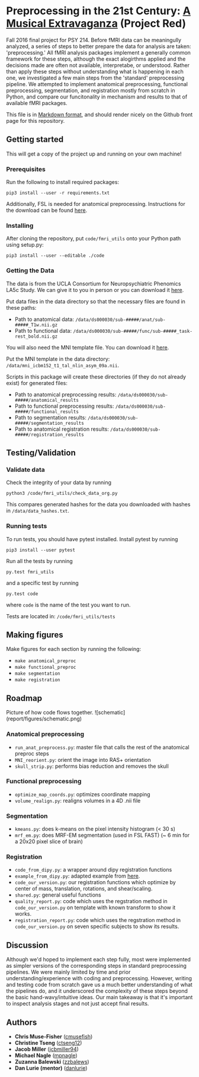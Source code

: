 # Preprocessing in the 21st Century: [A Musical Extravaganza](https://www.youtube.com/watch?v=hm7_elsseuU) (Project Red)

Fall 2016 final project for PSY 214.
Before fMRI data can be meaningully analyzed, a series of steps to better prepare the data for analysis are taken: 'preprocessing.' All fMRI analysis packages implement a generally common framework for these steps, although the exact alogirthms applied and the decisions made are often not available, interpretabe, or understood. Rather than apply these steps without understanding what is happening in each one, we  investigated a few main steps from the 'standard' preprocessing pipeline. We attempted to implement anatomical preprocessing, functional preprocessing, segmentation, and registration mostly from scratch in Python, and compare our funcitonality in mechanism and results to that of available fMRI packages.

This file is in [Markdown
format](http://daringfireball.net/projects/markdown), and should render nicely
on the Github front page for this repository.

## Getting started

This will get a copy of the project up and running on your own machine!

### Prerequisites

Run the following to install required packages:

```
pip3 install --user -r requirements.txt
```
Additionally, FSL is needed for anatomical preprocessing. Instructions for the download can be found [here](https://fsl.fmrib.ox.ac.uk/fsldownloads/fsldownloadmain.html).

### Installing

After cloning the repository, put `code/fmri_utils` onto your Python path using setup.py:

```
pip3 install --user --editable ./code
```

### Getting the Data

The data is from the UCLA Consortium for Neuropsychiatric Phenomics LA5c Study. We can give it to you in person or you can download it [here](https://openfmri.org/dataset/ds000030/).

Put data files in the data directory so that the necessary files are found in these paths:

* Path to anatomical data: `/data/ds000030/sub-#####/anat/sub-#####_T1w.nii.gz`
* Path to functional data: `/data/ds000030/sub-#####/func/sub-#####_task-rest_bold.nii.gz`

You will also need the MNI template file. You can download it [here](https://bic-berkeley.github.io/psych-214-fall-2016/_downloads/mni_icbm152_t1_tal_nlin_asym_09a.nii).

Put the MNI template in the data directory: `/data/mni_icbm152_t1_tal_nlin_asym_09a.nii`.

Scripts in this package will create these directories (if they do not already exist) for generated files:

* Path to anatomical preprocessing results: `/data/ds000030/sub-#####/anatomical_results`
* Path to functional preprocessing results: `/data/ds000030/sub-#####/functional_results`
* Path to segmentation results: `/data/ds000030/sub-#####/segmentation_results`
* Path to anatomical registration results: `/data/ds000030/sub-#####/registration_results`


## Testing/Validation

### Validate data
Check the integrity of your data by running

```
python3 /code/fmri_utils/check_data_org.py
```

This compares generated hashes for the data you downloaded with hashes in `/data/data_hashes.txt`.

### Running tests
To run tests, you should have pytest installed. Install pytest by running

 ```
 pip3 install --user pytest
 ```

Run all the tests by running

```
py.test fmri_utils
```

and a specific test by running

```
py.test code
```

where ```code``` is the name of the test you want to run.    

Tests are located in: `/code/fmri_utils/tests`

## Making figures
Make figures for each section by running the following:
* `make anatomical_preproc`
* `make functional_preproc`
* `make segmentation`
* `make registration`

## Roadmap

Picture of how code flows together. 
![schematic]
(report/figures/schematic.png)

### Anatomical preprocessing
* `run_anat_preprocess.py`: master file that calls the rest of the anatomical preproc steps
* `MNI_reorient.py`: orient the image into RAS+ orientation
* `skull_strip.py`: performs bias reduction and removes the skull

### Functional preprocessing
* `optimize_map_coords.py`: optimizes coordinate mapping
* `volume_realign.py`: realigns volumes in a 4D .nii file

### Segmentation
* `kmeans.py`: does k-means on the pixel intensity histogram (< 30 s)
* `mrf_em.py`: does MRF-EM segmentation (used in FSL FAST) (~ 6 min for a 20x20 pixel slice of brain)

### Registration
* `code_from_dipy.py`: a wrapper around dipy registration functions
* `example_from_dipy.py`: adapted example from [here](http://nipy.org/dipy/examples_built/affine_registration_3d.html#example-affine-registration-3d).
* `code_our_version.py`: our registration functions which optimize by center of mass, translation, rotations, and shear/scaling.
* `shared.py`: general useful functions
* `quality_report.py`: code which uses the regstration method in `code_our_version.py` on template with known transform to show it works.
* `registration_report.py`: code which uses the regstration method in `code_our_version.py` on seven specific subjects to show its results.

## Discussion
Although we'd hoped to implement each step fully, most were implemented as simpler versions of the corresponding steps in standard preprocessing pipelines. We were mainly limited by time and prior understanding/experience with coding and preprocessing. However, writing and testing code from scratch gave us a much better understanding of what the pipelines do,  and it underscored the complexity of these steps beyond the basic hand-wavy/intuitive ideas. Our main takeaway is that it's important to inspect analysis stages and not just accept final results.

## Authors
* **Chris Muse-Fisher** ([cmusefish](https://github.com/cmusefish))
* **Christine Tseng** ([ctseng12](https://github.com/ctseng12))
* **Jacob Miller** ([jcbmiller94](https://github.com/jcbmiller94))
* **Michael Nagle** ([mpnagle](https://github.com/mpnagle))
* **Zuzanna Balewski** ([zzbalews](https://github.com/zzbalews))
* **Dan Lurie (mentor)** ([danlurie](https://github.com/danlurie))
